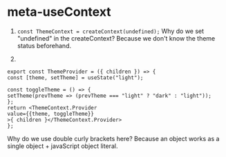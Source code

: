 # meta-useContext
1. ```const ThemeContext = createContext(undefined);```
Why do we set "undefined" in the createContext?
Because we don't know the theme status beforehand.

3.
```
export const ThemeProvider = ({ children }) => {
const [theme, setTheme] = useState("light");

const toggleTheme = () => {
setTheme(prevTheme => (prevTheme === "light" ? "dark" : "light"));
};
return <ThemeContext.Provider
value={{theme, toggleTheme}}
>{ children }</ThemeContext.Provider>
};
```
Why do we use double curly brackets here? 
Because an object works as a single object + javaScript object literal.
